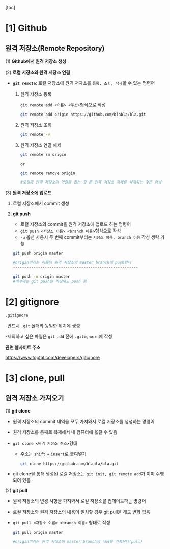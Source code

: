 [toc]

# [1] Github

## 원격 저장소(Remote Repository)

(1) **Github에서 원격 저장소 생성**



(2) **로컬 저장소와 원격 저장소 연결**

- **`git remote`**: 로컬 저장소에 원격 저자소를 `등록, 조회, 삭제`할 수 있는 명령어

  1. 원격 저장소 등록

     `git remote add <이름> <주소>`형식으로 작성

     ```bash
     git remote add origin https://github.com/blabla/bla.git
     ```

  2. 원격 저장소 조회

     ```bash
     git remote -v
     ```

  3. 원격 저장소 연결 해제

     ```bash
     git remote rm origin
     
     or
     
     git remote remove origin
     
     #로컬과 원격 저장소의 연결을 끊는 것 뿐 원격 저장소 자체를 삭제하는 것은 아님
     ```



(3) **원격 저장소에 업로드**

 1. 로컬 저장소에서 commit 생성

 2. **git push**

    - 로컬 저장소의 commit을 원격 저장소에 업로드 하는 명령어
    - `git push <저장소 이름> <branch 이름>`형식으로 작성
    - `-u` 옵션 사용시 두 번째 commit부터는 `저장소 이름, branch 이름` 작성 생략 가능

    ```bash
    git push origin master
    
    #origin이라는 이름의 원격 저장소의 master branch에 push한다
    -------------------------------------------------------
    
    git push -u origin master
    #이후에는 git push만 작성해도 push 됨
    ```





# [2] gitignore

`.gitignore`

-반드시 `.git` 폴더와 동일한 위치에 생성

-제외하고 싶은 파일은 `git add` 전에 `.gitignore` 에 작성



**관련 웹사이트 주소**

https://www.toptal.com/developers/gitignore



# [3] clone, pull

## 원격 저장소 가져오기

(1) **git clone**

- 원격 저장소의 commit 내역을 모두 가져와서 로컬 저장소를 생성하는 명령어

- 원격 저장소를 통째로 복제해서 내 컴퓨터에 옮길 수 있음

- `git clone <원격 저장소 주소>`형태 

  - 주소는 `shift` + `insert`로 붙여넣기

    ```bash
    git clone https://github.com/blabla/bla.git
    ```

- git clone을 통해 생성된 로컬 저장소는 `git init, git remote add`가 이미 수행되어 있음



(2) **git pull**

- 원격 저장소의 변경 사항을 가져와서 로컬 저장소를 업데이트하는 명령어

- 로컬 저장소와 원격 저장소의 내용이 일치할 경우 git pull을 해도 변화 없음

- `git pull <저장소 이름> <branch 이름>` 형태로 작성

  ```bash
  git pull origin master
  
  #origin이라는 원격 저장소의 master branch의 내용을 가져온다(pull)
  ```

  

